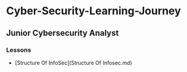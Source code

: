 # Cyber-Security-Learning-Journey


## Junior Cybersecurity Analyst

### Lessons

- [Structure Of InfoSec](Structure Of Infosec.md)
